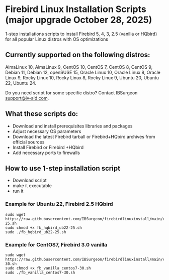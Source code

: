 # Firebird Linux Installation Scripts (major upgrade October 28, 2025)

1-step installations scripts to install Firebird 5, 4, 3, 2.5 (vanilla or HQbird) for all popular Linux distros with OS optimizations

## Currently supported on the following distros:
AlmaLinux 10, AlmaLinux 9, CentOS 10, CentOS 7, CentOS 8, CentOS 9, Debian 11, Debian 12, openSUSE 15, Oracle Linux 10, Oracle Linux 8, Oracle Linux 9, Rocky Linux 10, Rocky Linux 8, Rocky Linux 9, Ubuntu 20, Ubuntu 22, Ubuntu 24.

Do you need script for some specific distro? Contact IBSurgeon support@iv-aid.com.

## What these scripts do:
* Download and install prerequisites libraries and packages
* Adjust necessary OS parameters
* Download the latest Firebird tarball or Firebird+HQbird archives from official sources
* Install Firebird or Firebird +HQbird
* Add necessary ports to firewalls


## How to use 1-step installation script

* Download script
* make it executable
* run it

### Example for Ubuntu 22, Firebird 2.5 HQbird
```
sudo wget https://raw.githubusercontent.com/IBSurgeon/firebirdlinuxinstall/main/ubuntu22/fb_hqbird_ub22-25.sh
sudo chmod +x fb_hqbird_ub22-25.sh
sudo ./fb_hqbird_ub22-25.sh
```

### Example for CentOS7, Firebird 3.0 vanilla
```
sudo wget https://raw.githubusercontent.com/IBSurgeon/firebirdlinuxinstall/main/centos7/fb_vanilla_centos7-30.sh
sudo chmod +x fb_vanilla_centos7-30.sh
sudo ./fb_vanilla_centos7-30.sh
```
